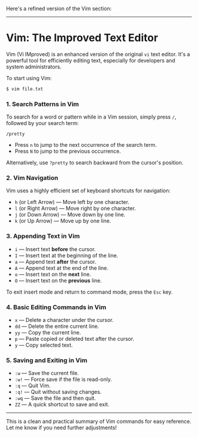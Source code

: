 Here's a refined version of the Vim section:

---

# Vim: The Improved Text Editor
Vim (Vi IMproved) is an enhanced version of the original `vi` text editor. It's a powerful tool for efficiently editing text, especially for developers and system administrators.

To start using Vim:
```bash
$ vim file.txt
```

### 1. Search Patterns in Vim
To search for a word or pattern while in a Vim session, simply press `/`, followed by your search term:
```
/pretty
```
- Press `n` to jump to the next occurrence of the search term.
- Press `N` to jump to the previous occurrence.
  
Alternatively, use `?pretty` to search backward from the cursor's position.

### 2. Vim Navigation
Vim uses a highly efficient set of keyboard shortcuts for navigation:
- `h` (or Left Arrow) — Move left by one character.
- `l` (or Right Arrow) — Move right by one character.
- `j` (or Down Arrow) — Move down by one line.
- `k` (or Up Arrow) — Move up by one line.

### 3. Appending Text in Vim
- `i` — Insert text **before** the cursor.
- `I` — Insert text at the beginning of the line.
- `a` — Append text **after** the cursor.
- `A` — Append text at the end of the line.
- `o` — Insert text on the **next** line.
- `O` — Insert text on the **previous** line.

To exit insert mode and return to command mode, press the `Esc` key.

### 4. Basic Editing Commands in Vim
- `x` — Delete a character under the cursor.
- `dd` — Delete the entire current line.
- `yy` — Copy the current line.
- `p` — Paste copied or deleted text after the cursor.
- `y` — Copy selected text.

### 5. Saving and Exiting in Vim
- `:w` — Save the current file.
- `:w!` — Force save if the file is read-only.
- `:q` — Quit Vim.
- `:q!` — Quit without saving changes.
- `:wq` — Save the file and then quit.
- `ZZ` — A quick shortcut to save and exit.

---

This is a clean and practical summary of Vim commands for easy reference. Let me know if you need further adjustments!
